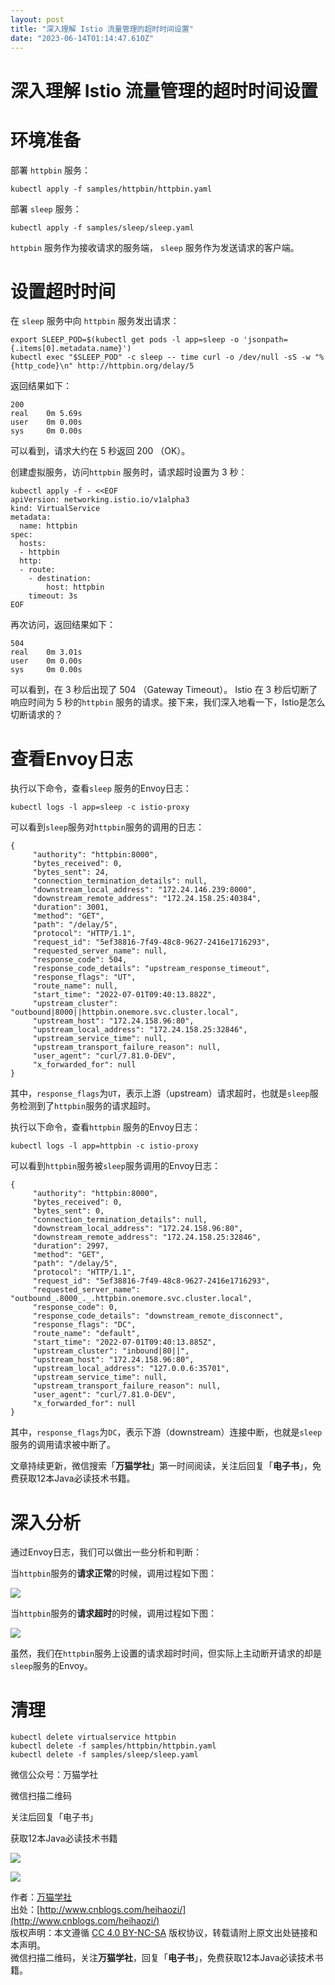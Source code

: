 ```yaml
---
layout: post
title: "深入理解 Istio 流量管理的超时时间设置"
date: "2023-06-14T01:14:47.610Z"
---
```

深入理解 Istio 流量管理的超时时间设置
======================

环境准备
====

部署 `httpbin` 服务：

    kubectl apply -f samples/httpbin/httpbin.yaml
    

部署 `sleep` 服务：

    kubectl apply -f samples/sleep/sleep.yaml 
    

`httpbin` 服务作为接收请求的服务端， `sleep` 服务作为发送请求的客户端。

设置超时时间
======

在 `sleep` 服务中向 `httpbin` 服务发出请求：

    export SLEEP_POD=$(kubectl get pods -l app=sleep -o 'jsonpath={.items[0].metadata.name}')
    kubectl exec "$SLEEP_POD" -c sleep -- time curl -o /dev/null -sS -w "%{http_code}\n" http://httpbin.org/delay/5
    

返回结果如下：

    200
    real    0m 5.69s
    user    0m 0.00s
    sys     0m 0.00s
    

可以看到，请求大约在 5 秒返回 200 （OK）。

创建虚拟服务，访问`httpbin` 服务时，请求超时设置为 3 秒：

    kubectl apply -f - <<EOF
    apiVersion: networking.istio.io/v1alpha3
    kind: VirtualService
    metadata:
      name: httpbin
    spec:
      hosts:
      - httpbin
      http:
      - route:
        - destination:
            host: httpbin
        timeout: 3s
    EOF
    

再次访问，返回结果如下：

    504
    real    0m 3.01s
    user    0m 0.00s
    sys     0m 0.00s
    

可以看到，在 3 秒后出现了 504 （Gateway Timeout）。 Istio 在 3 秒后切断了响应时间为 5 秒的`httpbin` 服务的请求。接下来，我们深入地看一下，Istio是怎么切断请求的？

查看Envoy日志
=========

执行以下命令，查看`sleep` 服务的Envoy日志：

    kubectl logs -l app=sleep -c istio-proxy
    

可以看到`sleep`服务对`httpbin`服务的调用的日志：

    {
         "authority": "httpbin:8000",
         "bytes_received": 0,
         "bytes_sent": 24,
         "connection_termination_details": null,
         "downstream_local_address": "172.24.146.239:8000",
         "downstream_remote_address": "172.24.158.25:40384",
         "duration": 3001,
         "method": "GET",
         "path": "/delay/5",
         "protocol": "HTTP/1.1",
         "request_id": "5ef38816-7f49-48c8-9627-2416e1716293",
         "requested_server_name": null,
         "response_code": 504,
         "response_code_details": "upstream_response_timeout",
         "response_flags": "UT",
         "route_name": null,
         "start_time": "2022-07-01T09:40:13.882Z",
         "upstream_cluster": "outbound|8000||httpbin.onemore.svc.cluster.local",
         "upstream_host": "172.24.158.96:80",
         "upstream_local_address": "172.24.158.25:32846",
         "upstream_service_time": null,
         "upstream_transport_failure_reason": null,
         "user_agent": "curl/7.81.0-DEV",
         "x_forwarded_for": null
    }
    

其中，`response_flags`为`UT`，表示上游（upstream）请求超时，也就是`sleep`服务检测到了`httpbin`服务的请求超时。

执行以下命令，查看`httpbin` 服务的Envoy日志：

    kubectl logs -l app=httpbin -c istio-proxy
    

可以看到`httpbin`服务被`sleep`服务调用的Envoy日志：

    {
         "authority": "httpbin:8000",
         "bytes_received": 0,
         "bytes_sent": 0,
         "connection_termination_details": null,
         "downstream_local_address": "172.24.158.96:80",
         "downstream_remote_address": "172.24.158.25:32846",
         "duration": 2997,
         "method": "GET",
         "path": "/delay/5",
         "protocol": "HTTP/1.1",
         "request_id": "5ef38816-7f49-48c8-9627-2416e1716293",
         "requested_server_name": "outbound_.8000_._.httpbin.onemore.svc.cluster.local",
         "response_code": 0,
         "response_code_details": "downstream_remote_disconnect",
         "response_flags": "DC",
         "route_name": "default",
         "start_time": "2022-07-01T09:40:13.885Z",
         "upstream_cluster": "inbound|80||",
         "upstream_host": "172.24.158.96:80",
         "upstream_local_address": "127.0.0.6:35701",
         "upstream_service_time": null,
         "upstream_transport_failure_reason": null,
         "user_agent": "curl/7.81.0-DEV",
         "x_forwarded_for": null
    }
    

其中，`response_flags`为`DC`，表示下游（downstream）连接中断，也就是`sleep`服务的调用请求被中断了。

文章持续更新，微信搜索「**万猫学社**」第一时间阅读，关注后回复「**电子书**」，免费获取12本Java必读技术书籍。

深入分析
====

通过Envoy日志，我们可以做出一些分析和判断：

当`httpbin`服务的**请求正常**的时候，调用过程如下图：

![](https://img-blog.csdnimg.cn/img_convert/a0b173e7f1f10582f9836d2c4cc6a5f8.jpeg#pic_center)

当`httpbin`服务的**请求超时**的时候，调用过程如下图：

![](https://img-blog.csdnimg.cn/img_convert/ee47d17cd2b3d6f78848b667d039d5c7.jpeg#pic_center)

虽然，我们在`httpbin`服务上设置的请求超时时间，但实际上主动断开请求的却是`sleep`服务的Envoy。

清理
==

    kubectl delete virtualservice httpbin
    kubectl delete -f samples/httpbin/httpbin.yaml
    kubectl delete -f samples/sleep/sleep.yaml 
    

微信公众号：万猫学社

微信扫描二维码

关注后回复「电子书」

获取12本Java必读技术书籍

![](https://images.cnblogs.com/cnblogs_com/heihaozi/1575453/o_onemore.jpg)

![](https://images.cnblogs.com/cnblogs_com/heihaozi/1575453/o_onemore.jpg)

作者：[万猫学社](http://www.cnblogs.com/heihaozi/)  
出处：[http://www.cnblogs.com/heihaozi/](http://www.cnblogs.com/heihaozi/)  
版权声明：本文遵循 [CC 4.0 BY-NC-SA](http://creativecommons.org/licenses/by-nc-sa/4.0/) 版权协议，转载请附上原文出处链接和本声明。  
微信扫描二维码，关注**万猫学社**，回复「**电子书**」，免费获取12本Java必读技术书籍。